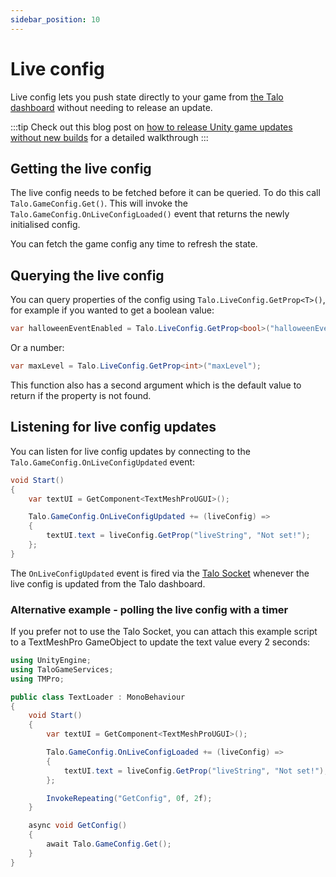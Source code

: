 ```yaml
---
sidebar_position: 10
---
```


# Live config

Live config lets you push state directly to your game from [the Talo dashboard](https://dashboard.trytalo.com) without needing to release an update.

:::tip
Check out this blog post on [how to release Unity game updates without new builds](https://trytalo.com/blog/live-config-unity?utm_source=docs&utm_medium=tip) for a detailed walkthrough
:::

## Getting the live config

The live config needs to be fetched before it can be queried. To do this call `Talo.GameConfig.Get()`.
This will invoke the `Talo.GameConfig.OnLiveConfigLoaded()` event that returns the newly initialised config.

You can fetch the game config any time to refresh the state.

## Querying the live config

You can query properties of the config using `Talo.LiveConfig.GetProp<T>()`, for example if you wanted to get a boolean value:

```csharp
var halloweenEventEnabled = Talo.LiveConfig.GetProp<bool>("halloweenEventEnabled");
```

Or a number:

```csharp
var maxLevel = Talo.LiveConfig.GetProp<int>("maxLevel");
```

This function also has a second argument which is the default value to return if the property is not found.

## Listening for live config updates

You can listen for live config updates by connecting to the `Talo.GameConfig.OnLiveConfigUpdated` event:

```csharp
void Start()
{
	var textUI = GetComponent<TextMeshProUGUI>();

	Talo.GameConfig.OnLiveConfigUpdated += (liveConfig) =>
	{
		textUI.text = liveConfig.GetProp("liveString", "Not set!");
	};
}
```

The `OnLiveConfigUpdated` event is fired via the [Talo Socket](./socket) whenever the live config is updated from the Talo dashboard.

### Alternative example - polling the live config with a timer

If you prefer not to use the Talo Socket, you can attach this example script to a TextMeshPro GameObject to update the text value every 2 seconds:

```csharp
using UnityEngine;
using TaloGameServices;
using TMPro;

public class TextLoader : MonoBehaviour
{
	void Start()
	{
		var textUI = GetComponent<TextMeshProUGUI>();

		Talo.GameConfig.OnLiveConfigLoaded += (liveConfig) =>
		{
			textUI.text = liveConfig.GetProp("liveString", "Not set!");
		};

		InvokeRepeating("GetConfig", 0f, 2f);
	}

	async void GetConfig()
	{
		await Talo.GameConfig.Get();
	}
}
```
